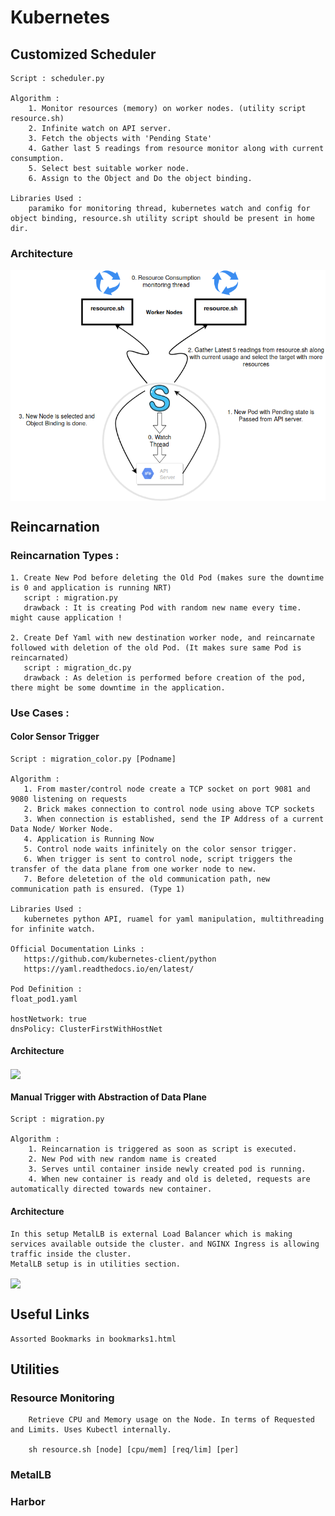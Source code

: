 # Kubernetes

## Customized Scheduler

    Script : scheduler.py

    Algorithm :
        1. Monitor resources (memory) on worker nodes. (utility script resource.sh)
        2. Infinite watch on API server. 
        3. Fetch the objects with 'Pending State'
        4. Gather last 5 readings from resource monitor along with current consumption.
        5. Select best suitable worker node.
        6. Assign to the Object and Do the object binding.
    
    Libraries Used :
        paramiko for monitoring thread, kubernetes watch and config for object binding, resource.sh utility script should be present in home dir.
    
### Architecture
<img align="center" src="https://github.com/Apurv3377/Kubernetes/blob/master/scheduler.png">
    
   

## Reincarnation

### Reincarnation Types :
		
	1. Create New Pod before deleting the Old Pod (makes sure the downtime is 0 and application is running NRT)
	   script : migration.py
	   drawback : It is creating Pod with random new name every time. might cause application !
		
	2. Create Def Yaml with new destination worker node, and reincarnate followed with deletion of the old Pod. (It makes sure same Pod is reincarnated)
	   script : migration_dc.py
	   drawback : As deletion is performed before creation of the pod, there might be some downtime in the application.
### Use Cases :
#### Color Sensor Trigger
       
    Script : migration_color.py [Podname]
       
    Algorithm :
       1. From master/control node create a TCP socket on port 9081 and 9080 listening on requests
       2. Brick makes connection to control node using above TCP sockets
       3. When connection is established, send the IP Address of a current Data Node/ Worker Node.
       4. Application is Running Now
       5. Control node waits infinitely on the color sensor trigger.
       6. When trigger is sent to control node, script triggers the transfer of the data plane from one worker node to new.
       7. Before deletetion of the old communication path, new communication path is ensured. (Type 1)
       
    Libraries Used :
       kubernetes python API, ruamel for yaml manipulation, multithreading for infinite watch.
       
    Official Documentation Links :
       https://github.com/kubernetes-client/python
       https://yaml.readthedocs.io/en/latest/

    Pod Definition :
    float_pod1.yaml
    
    hostNetwork: true
    dnsPolicy: ClusterFirstWithHostNet


#### Architecture
<img align="center" src="kubernetes/ColorBasedR.png">

#### Manual Trigger with Abstraction of Data Plane
    
    Script : migration.py
    
    Algorithm :
        1. Reincarnation is triggered as soon as script is executed.
        2. New Pod with new random name is created
        3. Serves until container inside newly created pod is running.
        4. When new container is ready and old is deleted, requests are automatically directed towards new container.
#### Architecture
    In this setup MetalLB is external Load Balancer which is making services available outside the cluster. and NGINX Ingress is allowing traffic inside the cluster.
    MetalLB setup is in utilities section.
<img align="center" src="kubernetes/dataplaneabs.png">

## Useful Links
    Assorted Bookmarks in bookmarks1.html


## Utilities
### Resource Monitoring
    
        Retrieve CPU and Memory usage on the Node. In terms of Requested and Limits. Uses Kubectl internally.
        
        sh resource.sh [node] [cpu/mem] [req/lim] [per]
        
### MetalLB
    
### Harbor
        
      




